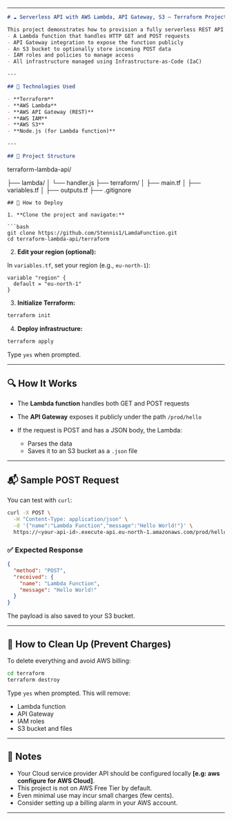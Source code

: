 
---

```md
# ☁️ Serverless API with AWS Lambda, API Gateway, S3 — Terraform Project

This project demonstrates how to provision a fully serverless REST API on AWS using **Terraform**, including:
- A Lambda function that handles HTTP GET and POST requests
- API Gateway integration to expose the function publicly
- An S3 bucket to optionally store incoming POST data
- IAM roles and policies to manage access
- All infrastructure managed using Infrastructure-as-Code (IaC)

---

## 🔧 Technologies Used

- **Terraform**
- **AWS Lambda**
- **AWS API Gateway (REST)**
- **AWS IAM**
- **AWS S3**
- **Node.js (for Lambda function)**

---

## 📁 Project Structure

```

terraform-lambda-api/

├── lambda/
│   └── handler.js
├── terraform/
│   ├── main.tf
│   ├── variables.tf
│   ├── outputs.tf
├── .gitignore

````
## 🚀 How to Deploy

1. **Clone the project and navigate:**

```bash
git clone https://github.com/Stennis1/LamdaFunction.git
cd terraform-lambda-api/terraform
````

2. **Edit your region (optional):**

In `variables.tf`, set your region (e.g., `eu-north-1`):

```hcl
variable "region" {
  default = "eu-north-1"
}
```

3. **Initialize Terraform:**

```bash
terraform init
```

4. **Deploy infrastructure:**

```bash
terraform apply
```

Type `yes` when prompted.

---

## 🔍 How It Works

* The **Lambda function** handles both GET and POST requests
* The **API Gateway** exposes it publicly under the path `/prod/hello`
* If the request is POST and has a JSON body, the Lambda:

  * Parses the data
  * Saves it to an S3 bucket as a `.json` file

---

## 📬 Sample POST Request

You can test with `curl`:

```bash
curl -X POST \
  -H "Content-Type: application/json" \
  -d '{"name":"Lambda Function","message":"Hello World!"}' \
  https://<your-api-id>.execute-api.eu-north-1.amazonaws.com/prod/hello
```

### ✅ Expected Response

```json
{
  "method": "POST",
  "received": {
    "name": "Lambda Function",
    "message": "Hello World!"
  }
}
```

The payload is also saved to your S3 bucket.

---

## 🧹 How to Clean Up (Prevent Charges)

To delete everything and avoid AWS billing:

```bash
cd terraform
terraform destroy
```

Type `yes` when prompted. This will remove:

* Lambda function
* API Gateway
* IAM roles
* S3 bucket and files

---

## 📌 Notes

* Your Cloud service provider API should be configured locally **[e.g: aws configure for AWS Cloud]**.
* This project is not on AWS Free Tier by default.
* Even minimal use may incur small charges (few cents).
* Consider setting up a billing alarm in your AWS account.

---
